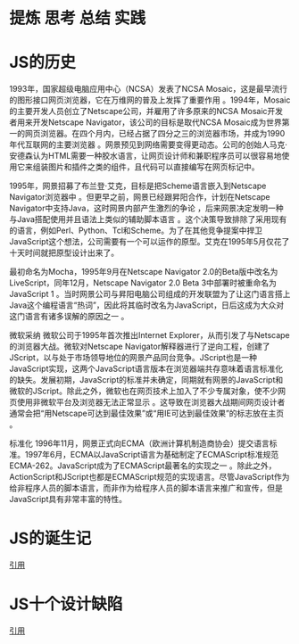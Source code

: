 # 提炼 思考 总结 实践
# JS的历史
1993年，国家超级电脑应用中心（NCSA）发表了NCSA Mosaic，这是最早流行的图形接口网页浏览器，它在万维网的普及上发挥了重要作用  。1994年，Mosaic的主要开发人员创立了Netscape公司，并雇用了许多原来的NCSA Mosaic开发者用来开发Netscape Navigator，该公司的目标是取代NCSA Mosaic成为世界第一的网页浏览器。在四个月内，已经占据了四分之三的浏览器市场，并成为1990年代互联网的主要浏览器  。网景预见到网络需要变得更动态。公司的创始人马克·安德森认为HTML需要一种胶水语言，让网页设计师和兼职程序员可以很容易地使用它来组装图片和插件之类的组件，且代码可以直接编写在网页标记中。

1995年，网景招募了布兰登·艾克，目标是把Scheme语言嵌入到Netscape Navigator浏览器中  。但更早之前，网景已经跟昇阳合作，计划在Netscape Navigator中支持Java，这时网景内部产生激烈的争论  ，后来网景决定发明一种与Java搭配使用并且语法上类似的辅助脚本语言  。这个决策导致排除了采用现有的语言，例如Perl、Python、Tcl和Scheme。为了在其他竞争提案中捍卫JavaScript这个想法，公司需要有一个可以运作的原型。艾克在1995年5月仅花了十天时间就把原型设计出来了。

最初命名为Mocha，1995年9月在Netscape Navigator 2.0的Beta版中改名为LiveScript，同年12月，Netscape Navigator 2.0 Beta 3中部署时被重命名为JavaScript 1   。当时网景公司与昇阳电脑公司组成的开发联盟为了让这门语言搭上Java这个编程语言“热词”，因此将其临时改名为JavaScript，日后这成为大众对这门语言有诸多误解的原因之一   。

微软采纳
微软公司于1995年首次推出Internet Explorer，从而引发了与Netscape的浏览器大战。微软对Netscape Navigator解释器进行了逆向工程，创建了JScript，以与处于市场领导地位的网景产品同台竞争。JScript也是一种JavaScript实现，这两个JavaScript语言版本在浏览器端共存意味着语言标准化的缺失。发展初期，JavaScript的标准并未确定，同期就有网景的JavaScript和微软的JScript。除此之外，微软也在网页技术上加入了不少专属对象，使不少网页使用非微软平台及浏览器无法正常显示      。这导致在浏览器大战期间网页设计者通常会把“用Netscape可达到最佳效果”或“用IE可达到最佳效果”的标志放在主页      。

标准化
1996年11月，网景正式向ECMA（欧洲计算机制造商协会）提交语言标准。1997年6月，ECMA以JavaScript语言为基础制定了ECMAScript标准规范ECMA-262。JavaScript成为了ECMAScript最著名的实现之一   。除此之外，ActionScript和JScript也都是ECMAScript规范的实现语言。尽管JavaScript作为给非程序人员的脚本语言，而非作为给程序人员的脚本语言来推广和宣传，但是JavaScript具有非常丰富的特性。
# JS的诞生记
<pre>
<a href="http://www.ruanyifeng.com/blog/2011/06/birth_of_javascript.html"target="_blank">引用</a>
</pre>
# JS十个设计缺陷
<pre>
<a href="http://www.ruanyifeng.com/blog/2011/06/10_design_defects_in_javascript.html"target="_blank">引用</a>
</pre>